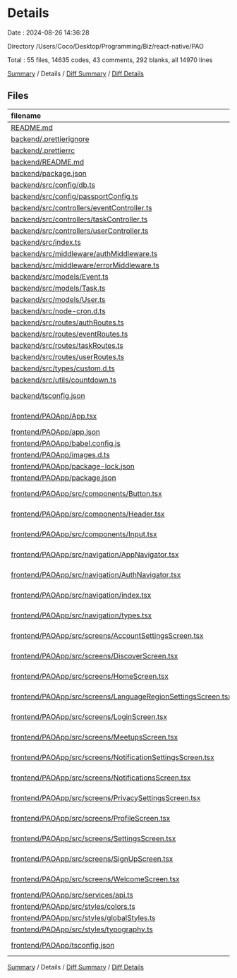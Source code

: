 # Details

Date : 2024-08-26 14:36:28

Directory /Users/Coco/Desktop/Programming/Biz/react-native/PAO

Total : 55 files,  14635 codes, 43 comments, 292 blanks, all 14970 lines

[Summary](results.md) / Details / [Diff Summary](diff.md) / [Diff Details](diff-details.md)

## Files
| filename | language | code | comment | blank | total |
| :--- | :--- | ---: | ---: | ---: | ---: |
| [README.md](/README.md) | Markdown | 38 | 0 | 18 | 56 |
| [backend/.prettierignore](/backend/.prettierignore) | Ignore | 2 | 0 | 1 | 3 |
| [backend/.prettierrc](/backend/.prettierrc) | JSON | 7 | 0 | 1 | 8 |
| [backend/README.md](/backend/README.md) | Markdown | 5 | 0 | 5 | 10 |
| [backend/package.json](/backend/package.json) | JSON | 48 | 0 | 1 | 49 |
| [backend/src/config/db.ts](/backend/src/config/db.ts) | TypeScript | 20 | 0 | 4 | 24 |
| [backend/src/config/passportConfig.ts](/backend/src/config/passportConfig.ts) | TypeScript | 43 | 0 | 6 | 49 |
| [backend/src/controllers/eventController.ts](/backend/src/controllers/eventController.ts) | TypeScript | 76 | 0 | 9 | 85 |
| [backend/src/controllers/taskController.ts](/backend/src/controllers/taskController.ts) | TypeScript | 68 | 0 | 10 | 78 |
| [backend/src/controllers/userController.ts](/backend/src/controllers/userController.ts) | TypeScript | 115 | 6 | 25 | 146 |
| [backend/src/index.ts](/backend/src/index.ts) | TypeScript | 52 | 10 | 15 | 77 |
| [backend/src/middleware/authMiddleware.ts](/backend/src/middleware/authMiddleware.ts) | TypeScript | 22 | 0 | 7 | 29 |
| [backend/src/middleware/errorMiddleware.ts](/backend/src/middleware/errorMiddleware.ts) | TypeScript | 20 | 0 | 4 | 24 |
| [backend/src/models/Event.ts](/backend/src/models/Event.ts) | TypeScript | 45 | 0 | 5 | 50 |
| [backend/src/models/Task.ts](/backend/src/models/Task.ts) | TypeScript | 33 | 0 | 5 | 38 |
| [backend/src/models/User.ts](/backend/src/models/User.ts) | TypeScript | 41 | 0 | 5 | 46 |
| [backend/src/node-cron.d.ts](/backend/src/node-cron.d.ts) | TypeScript | 17 | 0 | 4 | 21 |
| [backend/src/routes/authRoutes.ts](/backend/src/routes/authRoutes.ts) | TypeScript | 26 | 9 | 7 | 42 |
| [backend/src/routes/eventRoutes.ts](/backend/src/routes/eventRoutes.ts) | TypeScript | 39 | 0 | 5 | 44 |
| [backend/src/routes/taskRoutes.ts](/backend/src/routes/taskRoutes.ts) | TypeScript | 27 | 0 | 5 | 32 |
| [backend/src/routes/userRoutes.ts](/backend/src/routes/userRoutes.ts) | TypeScript | 38 | 0 | 7 | 45 |
| [backend/src/types/custom.d.ts](/backend/src/types/custom.d.ts) | TypeScript | 5 | 0 | 2 | 7 |
| [backend/src/utils/countdown.ts](/backend/src/utils/countdown.ts) | TypeScript | 16 | 0 | 5 | 21 |
| [backend/tsconfig.json](/backend/tsconfig.json) | JSON with Comments | 13 | 0 | 1 | 14 |
| [frontend/PAOApp/App.tsx](/frontend/PAOApp/App.tsx) | TypeScript JSX | 10 | 0 | 2 | 12 |
| [frontend/PAOApp/app.json](/frontend/PAOApp/app.json) | JSON | 27 | 0 | 1 | 28 |
| [frontend/PAOApp/babel.config.js](/frontend/PAOApp/babel.config.js) | JavaScript | 6 | 0 | 1 | 7 |
| [frontend/PAOApp/images.d.ts](/frontend/PAOApp/images.d.ts) | TypeScript | 20 | 0 | 5 | 25 |
| [frontend/PAOApp/package-lock.json](/frontend/PAOApp/package-lock.json) | JSON | 12,812 | 0 | 1 | 12,813 |
| [frontend/PAOApp/package.json](/frontend/PAOApp/package.json) | JSON | 43 | 0 | 1 | 44 |
| [frontend/PAOApp/src/components/Button.tsx](/frontend/PAOApp/src/components/Button.tsx) | TypeScript JSX | 0 | 0 | 1 | 1 |
| [frontend/PAOApp/src/components/Header.tsx](/frontend/PAOApp/src/components/Header.tsx) | TypeScript JSX | 0 | 0 | 1 | 1 |
| [frontend/PAOApp/src/components/Input.tsx](/frontend/PAOApp/src/components/Input.tsx) | TypeScript JSX | 0 | 0 | 1 | 1 |
| [frontend/PAOApp/src/navigation/AppNavigator.tsx](/frontend/PAOApp/src/navigation/AppNavigator.tsx) | TypeScript JSX | 37 | 1 | 7 | 45 |
| [frontend/PAOApp/src/navigation/AuthNavigator.tsx](/frontend/PAOApp/src/navigation/AuthNavigator.tsx) | TypeScript JSX | 0 | 0 | 1 | 1 |
| [frontend/PAOApp/src/navigation/index.tsx](/frontend/PAOApp/src/navigation/index.tsx) | TypeScript JSX | 0 | 0 | 1 | 1 |
| [frontend/PAOApp/src/navigation/types.tsx](/frontend/PAOApp/src/navigation/types.tsx) | TypeScript JSX | 15 | 0 | 0 | 15 |
| [frontend/PAOApp/src/screens/AccountSettingsScreen.tsx](/frontend/PAOApp/src/screens/AccountSettingsScreen.tsx) | TypeScript JSX | 129 | 0 | 16 | 145 |
| [frontend/PAOApp/src/screens/DiscoverScreen.tsx](/frontend/PAOApp/src/screens/DiscoverScreen.tsx) | TypeScript JSX | 52 | 2 | 6 | 60 |
| [frontend/PAOApp/src/screens/HomeScreen.tsx](/frontend/PAOApp/src/screens/HomeScreen.tsx) | TypeScript JSX | 56 | 1 | 7 | 64 |
| [frontend/PAOApp/src/screens/LanguageRegionSettingsScreen.tsx](/frontend/PAOApp/src/screens/LanguageRegionSettingsScreen.tsx) | TypeScript JSX | 20 | 0 | 4 | 24 |
| [frontend/PAOApp/src/screens/LoginScreen.tsx](/frontend/PAOApp/src/screens/LoginScreen.tsx) | TypeScript JSX | 109 | 0 | 13 | 122 |
| [frontend/PAOApp/src/screens/MeetupsScreen.tsx](/frontend/PAOApp/src/screens/MeetupsScreen.tsx) | TypeScript JSX | 52 | 2 | 5 | 59 |
| [frontend/PAOApp/src/screens/NotificationSettingsScreen.tsx](/frontend/PAOApp/src/screens/NotificationSettingsScreen.tsx) | TypeScript JSX | 20 | 0 | 4 | 24 |
| [frontend/PAOApp/src/screens/NotificationsScreen.tsx](/frontend/PAOApp/src/screens/NotificationsScreen.tsx) | TypeScript JSX | 52 | 2 | 7 | 61 |
| [frontend/PAOApp/src/screens/PrivacySettingsScreen.tsx](/frontend/PAOApp/src/screens/PrivacySettingsScreen.tsx) | TypeScript JSX | 20 | 0 | 4 | 24 |
| [frontend/PAOApp/src/screens/ProfileScreen.tsx](/frontend/PAOApp/src/screens/ProfileScreen.tsx) | TypeScript JSX | 71 | 8 | 11 | 90 |
| [frontend/PAOApp/src/screens/SettingsScreen.tsx](/frontend/PAOApp/src/screens/SettingsScreen.tsx) | TypeScript JSX | 52 | 1 | 8 | 61 |
| [frontend/PAOApp/src/screens/SignUpScreen.tsx](/frontend/PAOApp/src/screens/SignUpScreen.tsx) | TypeScript JSX | 128 | 0 | 11 | 139 |
| [frontend/PAOApp/src/screens/WelcomeScreen.tsx](/frontend/PAOApp/src/screens/WelcomeScreen.tsx) | TypeScript JSX | 53 | 1 | 8 | 62 |
| [frontend/PAOApp/src/services/api.ts](/frontend/PAOApp/src/services/api.ts) | TypeScript | 21 | 0 | 4 | 25 |
| [frontend/PAOApp/src/styles/colors.ts](/frontend/PAOApp/src/styles/colors.ts) | TypeScript | 0 | 0 | 1 | 1 |
| [frontend/PAOApp/src/styles/globalStyles.ts](/frontend/PAOApp/src/styles/globalStyles.ts) | TypeScript | 0 | 0 | 1 | 1 |
| [frontend/PAOApp/src/styles/typography.ts](/frontend/PAOApp/src/styles/typography.ts) | TypeScript | 0 | 0 | 1 | 1 |
| [frontend/PAOApp/tsconfig.json](/frontend/PAOApp/tsconfig.json) | JSON with Comments | 14 | 0 | 1 | 15 |

[Summary](results.md) / Details / [Diff Summary](diff.md) / [Diff Details](diff-details.md)